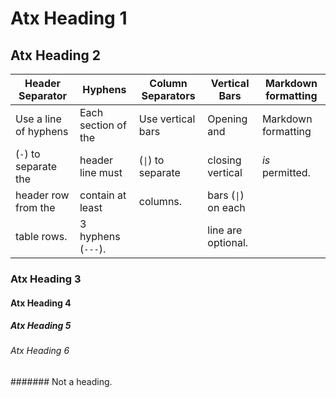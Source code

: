# Atx Heading 1

## Atx Heading 2

Header Separator | Hyphens | Column Separators | Vertical Bars | Markdown formatting
---|---|---|---|---
Use a line of hyphens | Each section of the | Use vertical bars | Opening and | Markdown formatting
(`-`) to separate the | header line must | (`\|`) to separate | closing vertical | *is* permitted.
header row from the | contain at least | columns. | bars (`\|`) on each
table rows. | 3 hyphens (`---`). | | line are optional.

### Atx Heading 3

#### Atx Heading 4

##### Atx Heading 5

###### Atx Heading 6

####### Not a heading.
